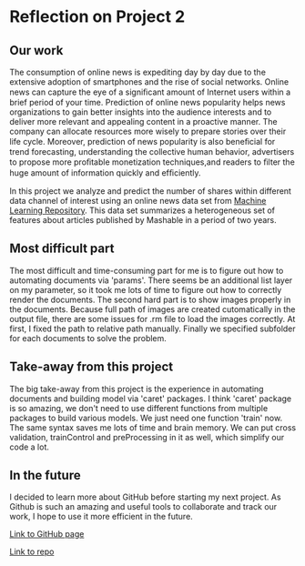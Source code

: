 # Reflection on Project 2

## Our work

The consumption of online news is expediting day by day due to the extensive adoption of smartphones and the rise of social networks. Online news can capture the eye of a signiﬁcant amount of Internet users within a brief period of your time. Prediction of online news popularity helps news organizations to gain better insights into the audience interests and to deliver more relevant and appealing content in a proactive manner. The company can allocate resources more wisely to prepare stories over their life cycle. Moreover, prediction of news popularity is also beneﬁcial for trend forecasting, understanding the collective human behavior, advertisers to propose more proﬁtable monetization techniques,and readers to ﬁlter the huge amount of information quickly and efﬁciently.

In this project we analyze and predict the number of shares within different data channel of interest using an online news data set from [Machine Learning Repository](https://archive.ics.uci.edu/ml/datasets/Online+News+Popularity#). This data set summarizes a heterogeneous set of features about articles published by Mashable in a period of two years.
   
## Most difficult part

The most difficult and time-consuming part for me is to figure out how to automating documents via 'params'. There seems be an additional list layer on my parameter, so it took me lots of time to figure out how to correctly render the documents.
The second hard part is to show images properly in the documents. Because full path of images are created cutomatically in the output file, there are some issues for .rm file to load the images correctly. At first, I fixed the path to relative path manually. Finally we specified subfolder for each documents to solve the problem. 

## Take-away from this project

The big take-away from this project is the experience in automating documents and building model via 'caret' packages. I think 'caret' package is so amazing, we don't need to use different functions from multiple packages to build various models. We just need one function 'train' now. The same syntax saves me lots of time and brain memory. We can put cross validation, trainControl and preProcessing in it as well, which simplify our code a lot.    

## In the future

I decided to learn more about GitHub before starting my next project. As Github is such an amazing and useful tools to collaborate and track our work, I hope to use it more efficient in the future. 

[Link to GitHub page](https://jahinic.github.io/ST558_Project2/)

[Link to repo](https://github.com/jahinic/ST558_Project2)

